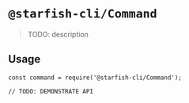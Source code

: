 # `@starfish-cli/Command`

> TODO: description

## Usage

```
const command = require('@starfish-cli/Command');

// TODO: DEMONSTRATE API
```
